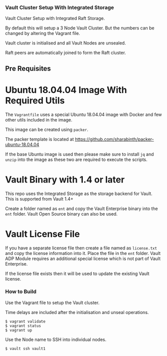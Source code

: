 ### Vault Cluster Setup With Integrated Storage

Vault Cluster Setup with Integrated Raft Storage.  

By default this will setup a 3 Node Vault Cluster.  But the numbers can be changed by altering the Vagrant file.

Vault cluster is initialised and all Vault Nodes are unsealed.

Raft peers are automatically joined to form the Raft cluster.

## Pre Requisites

# Ubuntu 18.04.04 Image With Required Utils
The ```Vagrantfile``` uses a special Ubuntu 18.04.04 image with Docker and few other utils included in the image.

This image can be created using ```packer```.  

The packer template is located at https://github.com/sharabinth/packer-ubuntu-18.04.04 

If the base Ubuntu image is used then please make sure to install ```jq``` and ```unzip``` into the image as these two are required to execute the scripts.

# Vault Binary with 1.4 or later
This repo uses the Integrated Storage as the storage backend for Vault.  This is supported from Vault 1.4+

Create a folder named as ```ent``` and copy the Vault Enterprise binary into the ```ent``` folder.  Vault Open Source binary can also be used.  

# Vault License File
If you have a separate license file then create a file named as ```license.txt``` and copy the license information into it.  Place the file in the ```ent``` folder.  Vault ADP Module requires an additional special license which is not part of Vault Enterprise.

If the license file exists then it will be used to update the existing Vault license.


### How to Build
Use the Vagrant file to setup the Vault cluster.  

Time delays are included after the initialisation and unseal operations.

```
$ vagrant validate
$ vagrant status
$ vagrant up
```

Use the Node name to SSH into individual nodes.

```
$ vault ssh vault1
```


